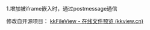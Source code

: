 1.增加被iframe嵌入时，通过postmessage通信



修改自开源项目： [kkFileView - 在线文件预览 (kkview.cn)](https://kkview.cn/zh-cn/index.html)

